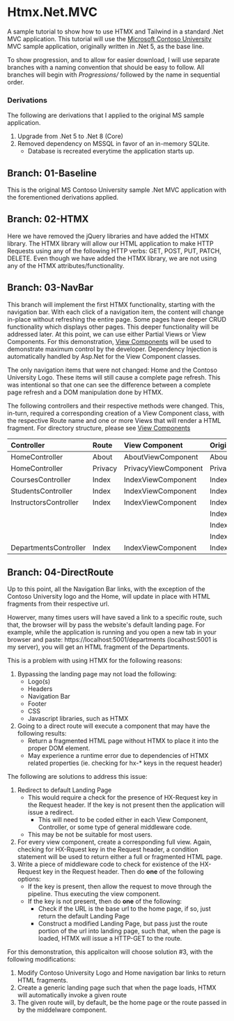 # Htmx.Net.MVC
A sample tutorial to show how to use HTMX and Tailwind in a standard .Net MVC application.  This tutorial will use the [Microsoft Contoso University](https://github.com/dotnet/AspNetCore.Docs/tree/main/aspnetcore/data/ef-mvc/intro/samples/5cu) MVC sample application, originally written in .Net 5, as the base line.

To show progression, and to allow for easier download, I will use separate branches with a naming convention that should be easy to follow.  All branches will begin with *Progressions/* followed by the name in sequential order.

### Derivations
The following are derivations that I applied to the original MS sample application.
1. Upgrade from .Net 5 to .Net 8 (Core)
2. Removed dependency on MSSQL in favor of an in-memory SQLite.
    -  Database is recreated everytime the application starts up.

## Branch: 01-Baseline
This is the original MS Contoso University sample .Net MVC application with the forementioned derivations applied.

## Branch: 02-HTMX
Here we have removed the jQuery libraries and have added the HTMX library.  The HTMX library will allow our HTML application to make HTTP Requests using any of the following HTTP verbs: GET, POST, PUT, PATCH, DELETE.  Even though we have added the HTMX library, we are not using any of the HTMX attributes/functionality.

## Branch: 03-NavBar
This branch will implement the first HTMX functionality, starting with the navigation bar.
With each click of a navigation item, the content will change in-place without refreshing the entire page.  Some pages have deeper CRUD functionality which displays other pages.  This deeper functionality will be addressed later.  At this point, we can use either Partial Views or View Components.  For this demonstration, [View Components](https://learn.microsoft.com/en-us/aspnet/core/mvc/views/view-components?view=aspnetcore-8.0) will be used to demonstrate maximum control by the developer.  Dependency Injection is automatically handled by Asp.Net for the View Component classes.

The only navigation items that were not changed: Home and the Contoso University Logo.
These items will still cause a complete page refresh.  This was intentional so that one can see the difference between a complete page refresh and a DOM manipulation done by HTMX.

The following controllers and their respective methods were changed.  This, in-turn, required a corresponding creation of a View Component class, with the respective Route name and one or more Views that will render a HTML fragment.  For directory structure, please see [View Components](https://learn.microsoft.com/en-us/aspnet/core/mvc/views/view-components?view=aspnetcore-8.0)

| Controller | Route | View Component | Original View | New View |
| :--------------- | :---------- | :-------------------- | :----------------- | :-----------------
| HomeController | About | AboutViewComponent | About.cshtml | Default.cshtml |
| HomeController | Privacy | PrivacyViewComponent | Privacy.cshtml | Default.cshtml |
| CoursesController | Index | IndexViewComponent | Index.cshtml | Default.cshtml |
| StudentsController | Index | IndexViewComponent | Index.cshtml | Default.cshtml |
| InstructorsController | Index | IndexViewComponent | Index.cshtml | Default.cshtml |
|  |  |  | Index.cshtml | Default.cshtml |
|  |  |  | Index.cshtml | Courses.cshtml |
|  |  |  | Index.cshtml | Enrollments.cshtml |
| DepartmentsController | Index | IndexViewComponent | Index.cshtml | Default.cshtml |

## Branch: 04-DirectRoute
Up to this point, all the Navigation Bar links, with the exception of the Contoso University logo and the Home, will update in place with HTML fragments from their respective url.

Howerver, many times users will have saved a link to a specific route, such that, the browser will by pass the website's default landing page.  For example, while the application is running and you open a new tab in your browser and paste: https://localhost:5001/departments  (localhost:5001 is my server), you will get an HTML fragment of the Departments.

This is a problem with using HTMX for the following reasons:
1. Bypassing the landing page may not load the following:
    - Logo(s)
    - Headers
    - Navigation Bar
    - Footer
    - CSS
    - Javascript libraries, such as HTMX
2. Going to a direct route will execute a component that may have the following results:
    - Return a fragmented HTML page without HTMX to place it into the proper DOM element.
    - May experience a runtime error due to dependencies of HTMX related properties (ie. checking for hx-* keys in the request header)

The following are solutions to address this issue:
1. Redirect to default Landing Page
    - This would require a check for the presence of HX-Request key in the Request header.  If the key is not present then the application will issue a redirect.
        - This will need to be coded either in each View Component, Controller, or some type of general middleware code.
    - This may be not be suitable for most users.
2. For every view component, create a corresponding full view.  Again, checking for HX-Rquest key in the Request header, a condition statement will be used to return either a full or fragmented HTML page.
3. Write a piece of middleware code to check for existence of the HX-Request key in the Request header.  Then do **one** of the following options:
    - If the key is present, then allow the request to move through the pipeline.  Thus executing the view component.
    - If the key is not present, then do **one** of the following:
        - Check if the URL is the base url to the home page, if so, just return the default Landing Page
        - Construct a modified Landing Page, but pass just the route portion of the url into landing page, such that, when the page is loaded, HTMX will issue a HTTP-GET to the route.

For this demonstration, this applicaiton will choose solution #3, with the following modifications:
1. Modify Contoso University Logo and Home navigation bar links to return HTML fragments.
2. Create a generic landing page such that when the page loads, HTMX will automatically invoke a given route
3. The given route will, by default, be the home page or the route passed in by the middelware component.